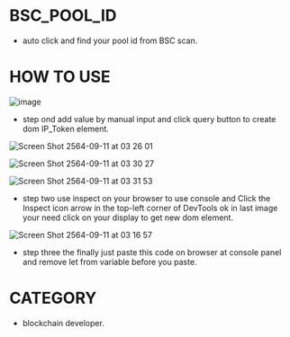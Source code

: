 # BSC_POOL_ID

- auto click and find your pool id from BSC scan.

# HOW TO USE
![image](https://user-images.githubusercontent.com/58971201/132912826-9f41deef-d3a4-463d-aa8b-e51c1648621b.png)

- step ond add value by manual input and click query button to create dom IP_Token element.

![Screen Shot 2564-09-11 at 03 26 01](https://user-images.githubusercontent.com/58971201/132913713-b2ce6936-b213-409b-8d9d-8536c5125413.png)

![Screen Shot 2564-09-11 at 03 30 27](https://user-images.githubusercontent.com/58971201/132914167-9a735eaf-4fe9-4366-9c4b-83466377f6cd.png)

![Screen Shot 2564-09-11 at 03 31 53](https://user-images.githubusercontent.com/58971201/132914311-17b604e3-ac09-4408-b6f4-fd49438559d6.png)

- step two use inspect on your browser to use console and Click the Inspect icon arrow in the top-left corner of DevTools ok in last image your need click on your display to get new dom element.

![Screen Shot 2564-09-11 at 03 16 57](https://user-images.githubusercontent.com/58971201/132912653-b8ca38ec-5a66-4c55-8d90-c1839b5437b5.png)

- step three the finally just paste this code on browser at console panel and remove let from variable before you paste.

# CATEGORY
- blockchain developer.
